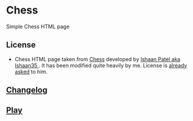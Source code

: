 # Chess
Simple Chess HTML page

## License
- Chess HTML page taken from [Chess](https://github.com/Ishaan35/Chess) developed by [Ishaan Patel aka Ishaan35 ](https://github.com/Ishaan35). It has been modified quite heavily by me. License is [already asked](https://github.com/Ishaan35/Chess/issues/2) to him.

## [Changelog](https://github.com/symbuzzer/Chess/blob/main/CHANGELOG.md)

## [Play](https://symbuzzer.github.io/Chess/)
